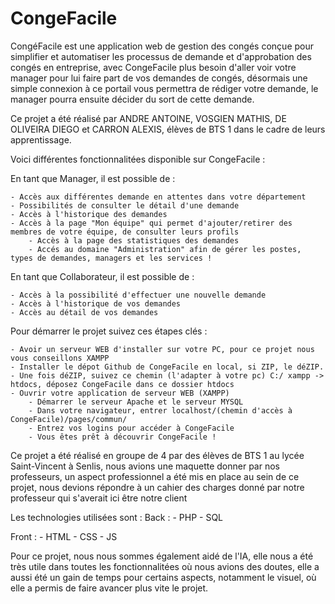# CongeFacile










CongéFacile est une application web de gestion des congés conçue pour simplifier et automatiser les processus de demande et d'approbation des congés en entreprise, avec CongeFacile plus besoin d'aller voir votre manager pour lui faire part de vos demandes de congés, désormais une simple connexion à ce portail vous permettra de rédiger votre demande, le manager pourra ensuite décider du sort de cette demande.


Ce projet a été réalisé par ANDRE ANTOINE, VOSGIEN MATHIS, DE OLIVEIRA DIEGO et CARRON ALEXIS, élèves de BTS 1 dans le cadre de leurs apprentissage.

Voici différentes fonctionnalitées disponible sur CongeFacile : 

En tant que Manager, il est possible de : 

	- Accès aux différentes demande en attentes dans votre département
 	- Possibilités de consulter le détail d'une demande
  	- Accès à l'historique des demandes
   	- Accès à la page "Mon équipe" qui permet d'ajouter/retirer des membres de votre équipe, de consulter leurs profils
    	- Accès à la page des statistiques des demandes
        - Accés au domaine "Administration" afin de gérer les postes, types de demandes, managers et les services ! 


En tant que Collaborateur, il est possible de : 

	- Accès à la possibilité d'effectuer une nouvelle demande
 	- Accès à l'historique de vos demandes
  	- Accès au détail de vos demandes



Pour démarrer le projet suivez ces étapes clés : 

	- Avoir un serveur WEB d'installer sur votre PC, pour ce projet nous vous conseillons XAMPP
 	- Installer le dépot Github de CongeFacile en local, si ZIP, le déZIP.
  	- Une fois déZIP, suivez ce chemin (l'adapter à votre pc) C:/ xampp -> htdocs, déposez CongeFacile dans ce dossier htdocs
   	- Ouvrir votre application de serveur WEB (XAMPP)
    	- Démarrer le serveur Apache et le serveur MYSQL
     	- Dans votre navigateur, entrer localhost/(chemin d'accès à CongeFacile)/pages/commun/
      	- Entrez vos logins pour accéder à CongeFacile
       	- Vous êtes prêt à découvrir CongeFacile !



 Ce projet a été réalisé en groupe de 4 par des élèves de BTS 1 au lycée Saint-Vincent à Senlis, nous avions une maquette donner par nos professeurs, un aspect professionnel a été mis en place au sein de ce projet, nous devions répondre à un cahier des charges donné par notre professeur qui s'averait ici être notre client


 Les technologies utilisées sont :
   Back : 
  	- PHP
        - SQL

  	
   Front :
   	- HTML 
    	- CSS
     	- JS
  		


Pour ce projet, nous nous sommes également aidé de l'IA, elle nous a été très utile dans toutes les fonctionnalitées où nous avions des doutes, elle a aussi été un gain de temps pour certains aspects, notamment le visuel, où elle a permis de faire avancer plus vite le projet.











































		

